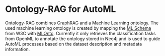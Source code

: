 # Ontology-RAG for AutoML

Ontology-RAG combines GraphRAG and a Machine Learning ontology. The used machine learning ontology is created by mapping the [ML Schema](https://github.com/ML-Schema/core/blob/master/MLSchema.ttl) from W3C with [MLOnto](https://osf.io/chu5q/files/). Currently it only retrieves the classification tasks from OpenML to annotate the ontology stored in Neo4j and is used to guide AutoML processes based on the dataset description and metadata information.
